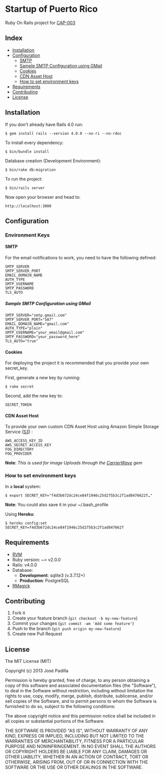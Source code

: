 # Startup of Puerto Rico

Ruby On Rails project for [CAP-003](https://github.com/SoPR/CAP/pull/3)

## Index

* [Installation](#installation)
* [Configuration](#configuration)
  - [SMTP](#smtp)
  - [Sample SMTP Configuration using GMail](#sample-smtp-configuration-using-gmail)
  - [Cookies](#cookies)
  - [CDN Asset Host](#cdn-asset-host)
  - [How to set environment keys](#how-to-set-environment-keys)
* [Requirements](#requirements)
* [Contributing](#contributing)
* [License](#license)

Installation
---------------------

If you don't already have Rails 4.0 run:

    $ gem install rails --version 4.0.0 --no-ri --no-rdoc

To install every dependency:

    $ bin/bundle install

Database creation (Development Environment):

    $ bin/rake db:migration

To run the project:

    $ bin/rails server

Now open your browser and head to:

    http://localhost:3000
    
## Configuration
    
### Environment Keys
#### SMTP
For the email notifications to work, you need to have the following defined:
    
    SMTP_SERVER
    SMTP_SERVER_PORT
	EMAIL_DOMAIN_NAME
    AUTH_TYPE
    SMTP_USERNAME
	SMTP_PASSWORD
	TLS_AUTO
	
##### Sample SMTP Configuration using GMail

 	SMTP_SERVER="smtp.gmail.com"
    SMTP_SERVER_PORT="587"
	EMAIL_DOMAIN_NAME="gmail.com"
    AUTH_TYPE="plain"
    SMTP_USERNAME="your_email@gmail.com"
	SMTP_PASSWORD="your_password_here"
	TLS_AUTO="true"
	
#### Cookies
	
For deploying the project it is recommended that you provide your own secret_key.

First, generate a new key by running:

	$ rake secret
	
Second, add the new key to:

	SECRET_TOKEN
	

#### CDN Asset Host
	
To provide your own custom CDN Asset Host using Amazon Simple Storage Service ([S3](http://aws.amazon.com/s3/)) :


	AWS_ACCESS_KEY_ID
	AWS_SECRET_ACCESS_KEY
	FOG_DIRECTORY
	FOG_PROVIDER

**Note**: *This is used for image Uploads through the [CarrierWave](https://github.com/carrierwaveuploader/carrierwave) gem*


### How to set environment keys

In a **local** system:

	$ export SECRET_KEY="f4d3b672dc24ce84f1946c25d275b3c2f1ad8476622f…"
	
**Note**: You could also save it in your ~/.bash_profile

Using **Heroku**:

	$ heroku config:set SECRET_KEY=f4d3b672dc24ce84f1946c25d275b3c2f1ad847662f


## Requirements

  * [RVM](https://rvm.io/rvm/install)
  * Ruby version: ~> v2.0.0
  * Rails: v4.0.0
  * Database: 
  	* **Development**: sqlite3 (v.3.7.12+)
  	* **Production**: PostgreSQL
  * [RMagick](https://github.com/rmagick/rmagick)
  
  
## Contributing

1. Fork it
2. Create your feature branch (`git checkout -b my-new-feature`)
3. Commit your changes (`git commit -am 'Add some feature'`)
4. Push to the branch (`git push origin my-new-feature`)
5. Create new Pull Request


## License
The MIT License (MIT)

Copyright (c) 2013 José Padilla

Permission is hereby granted, free of charge, to any person obtaining a copy of
this software and associated documentation files (the "Software"), to deal in
the Software without restriction, including without limitation the rights to
use, copy, modify, merge, publish, distribute, sublicense, and/or sell copies of
the Software, and to permit persons to whom the Software is furnished to do so,
subject to the following conditions:

The above copyright notice and this permission notice shall be included in all
copies or substantial portions of the Software.

THE SOFTWARE IS PROVIDED "AS IS", WITHOUT WARRANTY OF ANY KIND, EXPRESS OR
IMPLIED, INCLUDING BUT NOT LIMITED TO THE WARRANTIES OF MERCHANTABILITY, FITNESS
FOR A PARTICULAR PURPOSE AND NONINFRINGEMENT. IN NO EVENT SHALL THE AUTHORS OR
COPYRIGHT HOLDERS BE LIABLE FOR ANY CLAIM, DAMAGES OR OTHER LIABILITY, WHETHER
IN AN ACTION OF CONTRACT, TORT OR OTHERWISE, ARISING FROM, OUT OF OR IN
CONNECTION WITH THE SOFTWARE OR THE USE OR OTHER DEALINGS IN THE SOFTWARE.
  